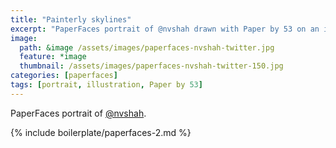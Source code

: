 ```yaml
---
title: "Painterly skylines"
excerpt: "PaperFaces portrait of @nvshah drawn with Paper by 53 on an iPad."
image: 
  path: &image /assets/images/paperfaces-nvshah-twitter.jpg 
  feature: *image
  thumbnail: /assets/images/paperfaces-nvshah-twitter-150.jpg
categories: [paperfaces]
tags: [portrait, illustration, Paper by 53]
---
```


PaperFaces portrait of [@nvshah](https://twitter.com/nvshah).

{% include boilerplate/paperfaces-2.md %}
